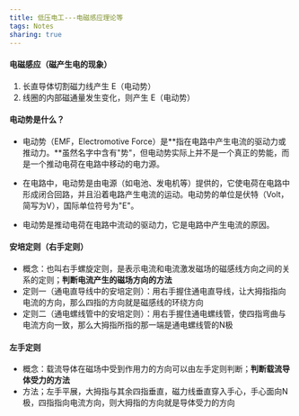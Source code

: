 ```yaml
---
title: 低压电工---电磁感应理论等
tags: Notes
sharing: true
---
```


#### 电磁感应（磁产生电的现象）

1. 长直导体切割磁力线产生 E（电动势）
2. 线圈的内部磁通量发生变化，则产生 E（电动势）

#### 电动势是什么？

- 电动势（EMF，Electromotive Force）是**指在电路中产生电流的驱动力或推动力。**虽然名字中含有"势"，但电动势实际上并不是一个真正的势能，而是一个推动电荷在电路中移动的电力源。

- 在电路中，电动势是由电源（如电池、发电机等）提供的，它使电荷在电路中形成闭合回路，并且沿着电路产生电流的运动。电动势的单位是伏特（Volt，简写为V），国际单位符号为"E"。

- 电动势是推动电荷在电路中流动的驱动力，它是电路中产生电流的原因。

#### 安培定则（右手定则）

- 概念：也叫右手螺旋定则，是表示电流和电流激发磁场的磁感线方向之间的关系的定则；**判断电流产生的磁场方向的方法**
- 定则一（通电直导线中的安培定则）：用右手握住通电直导线，让大拇指指向电流的方向，那么四指的方向就是磁感线的环绕方向
- 定则二（通电螺线管中的安培定则）：用右手握住通电螺线管，使四指弯曲与电流方向一致，那么大拇指所指的那一端是通电螺线管的N极

#### 左手定则

- 概念：载流导体在磁场中受到作用力的方向可以由左手定则判断；**判断载流导体受力的方法**
- 方法；左手平展，大拇指与其余四指垂直，磁力线垂直穿入手心，手心面向N极，四指指向电流方向，则大拇指的方向就是导体受力的方向